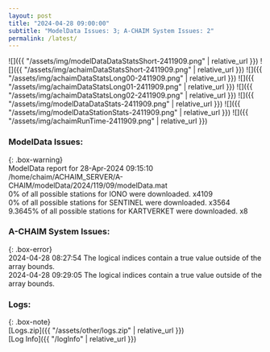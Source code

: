 ```yaml
---
layout: post
title: "2024-04-28 09:00:00"
subtitle: "ModelData Issues: 3; A-CHAIM System Issues: 2"
permalink: /latest/
---
```


![]({{ "/assets/img/modelDataDataStatsShort-2411909.png" | relative_url }})
![]({{ "/assets/img/achaimDataStatsShort-2411909.png" | relative_url }})
![]({{ "/assets/img/achaimDataStatsLong00-2411909.png" | relative_url }})
![]({{ "/assets/img/achaimDataStatsLong01-2411909.png" | relative_url }})
![]({{ "/assets/img/achaimDataStatsLong02-2411909.png" | relative_url }})
![]({{ "/assets/img/modelDataDataStats-2411909.png" | relative_url }})
![]({{ "/assets/img/modelDataStationStats-2411909.png" | relative_url }})
![]({{ "/assets/img/achaimRunTime-2411909.png" | relative_url }})


### ModelData Issues:  
  
{: .box-warning}  
 ModelData report for 28-Apr-2024 09:15:10   
 /home/chaim/ACHAIM_SERVER/A-CHAIM/modelData/2024/119/09/modelData.mat   
 0% of all possible stations for IONO were downloaded. x4109   
 0% of all possible stations for SENTINEL were downloaded. x3564   
 9.3645% of all possible stations for KARTVERKET were downloaded. x8   
  
### A-CHAIM System Issues:  
  
{: .box-error}  
2024-04-28 08:27:54 The logical indices contain a true value outside of the array bounds.  
2024-04-28 09:29:05 The logical indices contain a true value outside of the array bounds.  

### Logs:  
  
{: .box-note}  
[Logs.zip]({{ "/assets/other/logs.zip" | relative_url }})  
[Log Info]({{ "/logInfo" | relative_url }})  

